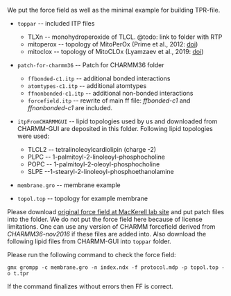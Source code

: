 We put the force field as well as the minimal example for building TPR-file.

* `toppar` -- included ITP files
     * TLXn -- monohydroperoxide of TLCL. @todo: link to folder with RTP
     * mitoperox -- topology of MitoPerOx (Prime et al., 2012: [doi](https://doi.org/10.1016/j.freeradbiomed.2012.05.033))
     * mitoclox -- topology of MitoCLOx (Lyamzaev et al., 2019: [doi](http://dx.doi.org/10.1155/2019/9710208))

* `patch-for-charmm36` -- Patch for CHARMM36 folder
   * `ffbonded-c1.itp` -- additional bonded interactions 
   * `atomtypes-c1.itp` -- additional atomtypes
   * `ffnonbonded-c1.itp` -- additional non-bonded interactions
   * `forcefield.itp` -- rewrite of main ff file: *ffbonded-c1* and *ffnonbonded-c1* are included. 

* `itpFromCHARMMGUI` -- lipid topologies used by us and downloaded from CHARMM-GUI are deposited in this folder. Following lipid topologies were used:
   * TLCL2 -- tetralinoleoylcardiolipin (charge -2)
   * PLPC -- 1-palmitoyl-2-linoleoyl-phosphocholine
   * POPC -- 1-palmitoyl-2-oleoyl-phosphocholine
   * SLPE --1-stearyl-2-linoleoyl-phosphoethanolamine

* `membrane.gro` -- membrane example
* `topol.top` -- topology for example membrane

Please download [original force field at MacKerell lab site](http://mackerell.umaryland.edu/charmm_ff.shtml#gromacs) and put patch files into the folder. We do not put the force field here because of license limitations. One can use any version of CHARMM forcefield derived from *CHARMM36-nov2016* if these files are added into. Also download the following lipid files from CHARMM-GUI into `toppar` folder.

Please run the following command to check the force field:

`gmx grompp -c membrane.gro -n index.ndx -f protocol.mdp -p topol.top -o t.tpr`

If the command finalizes without errors then FF is correct.
